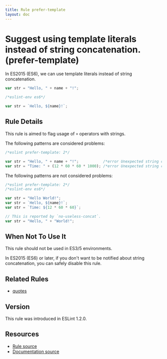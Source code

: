 ```yaml
---
title: Rule prefer-template
layout: doc
---
```

<!-- Note: No pull requests accepted for this file. See README.md in the root directory for details. -->
# Suggest using template literals instead of string concatenation. (prefer-template)

In ES2015 (ES6), we can use template literals instead of string concatenation.

```js
var str = "Hello, " + name + "!";
```

```js
/*eslint-env es6*/

var str = `Hello, ${name}!`;
```

## Rule Details

This rule is aimed to flag usage of `+` operators with strings.

The following patterns are considered problems:

```js
/*eslint prefer-template: 2*/

var str = "Hello, " + name + "!";           /*error Unexpected string concatenation.*/
var str = "Time: " + (12 * 60 * 60 * 1000); /*error Unexpected string concatenation.*/
```

The following patterns are not considered problems:

```js
/*eslint prefer-template: 2*/
/*eslint-env es6*/

var str = "Hello World!";
var str = `Hello, ${name}!`;
var str = `Time: ${12 * 60 * 60}`;

// This is reported by `no-useless-concat`.
var str = "Hello, " + "World!";
```

## When Not To Use It

This rule should not be used in ES3/5 environments.

In ES2015 (ES6) or later, if you don't want to be notified about string concatenation, you can safely disable this rule.

## Related Rules

* [quotes](quotes)

## Version

This rule was introduced in ESLint 1.2.0.

## Resources

* [Rule source](https://github.com/eslint/eslint/tree/master/lib/rules/prefer-template.js)
* [Documentation source](https://github.com/eslint/eslint/tree/master/docs/rules/prefer-template.md)
